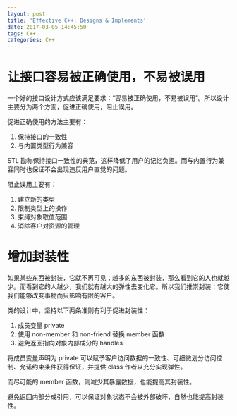 ```yaml
---
layout: post
title: 'Effective C++: Designs & Implements'
date: 2017-03-05 14:45:50
tags: C++
categories: C++
---
```


# 让接口容易被正确使用，不易被误用

一个好的接口设计方式应该满足要求：“容易被正确使用，不易被误用”。所以设计主要分为两个方面，促进正确使用，阻止误用。

<!-- more -->

促进正确使用的方法主要有：

1. 保持接口的一致性
2. 与内置类型行为兼容

STL 勘称保持接口一致性的典范，这样降低了用户的记忆负担。而与内置行为兼容同时也保证不会出现违反用户直觉的问题。

阻止误用主要有：

1. 建立新的类型
2. 限制类型上的操作
3. 束缚对象取值范围
4. 消除客户对资源的管理

# 增加封装性

如果某些东西被封装，它就不再可见；越多的东西被封装，那么看到它的人也就越少。而看到它的人越少，我们就有越大的弹性去变化它。所以我们推崇封装：它使我们能够改变事物而只影响有限的客户。

类的设计中，坚持以下两条准则有利于促进封装性：

1. 成员变量 private
2. 使用 non-member 和 non-friend 替换 member 函数
3. 避免返回指向对象内部成分的 handles

将成员变量声明为 private 可以赋予客户访问数据的一致性、可细微划分访问控制、允诺约束条件获得保证，并提供 class 作者以充分实现弹性。

而尽可能的 member 函数，则减少其暴露数据，也能提高其封装性。

避免返回内部分成引用，可以保证对象状态不会被外部破坏，自然也能提高封装性。
